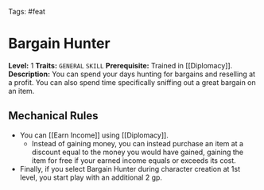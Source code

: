 Tags: #feat 
# Bargain Hunter

**Level:** 1
**Traits:** `GENERAL` `SKILL`
**Prerequisite:** Trained in [[Diplomacy]].
**Description:** You can spend your days hunting for bargains and reselling at a profit. You can also spend time specifically sniffing out a great bargain on an item.
## Mechanical Rules

- You can [[Earn Income]] using [[Diplomacy]].
	- Instead of gaining money, you can instead purchase an item at a discount equal to the money you would have gained, gaining the item for free if your earned income equals or exceeds its cost. 
- Finally, if you select Bargain Hunter during character creation at 1st level, you start play with an additional 2 gp.